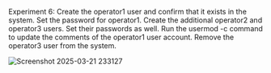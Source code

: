 Experiment 6: Create the operator1 user and confirm that it exists in the system. Set the password for operator1. Create the additional operator2 and operator3 users. Set their passwords as well. Run the usermod -c command to update the comments of the operator1 user account. Remove the operator3 user from the system. 

![Screenshot 2025-03-21 233127](https://github.com/user-attachments/assets/f67c82aa-3fa4-47ff-881c-827adc458367)

